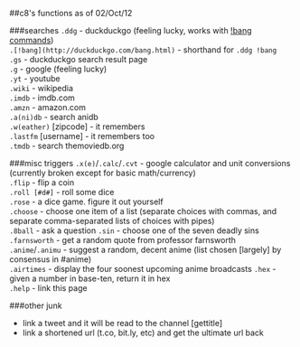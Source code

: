 ##c8's functions as of 02/Oct/12

###searches
`.ddg` - duckduckgo (feeling lucky, works with [!bang commands](http://duckduckgo.com/bang.html))  
`.[!bang](http://duckduckgo.com/bang.html)` - shorthand for `.ddg !bang`  
`.gs` - duckduckgo search result page  
`.g` - google (feeling lucky)  
`.yt` - youtube  
`.wiki` - wikipedia  
`.imdb` - imdb.com  
`.amzn` - amazon.com  
`.a(ni)db` - search anidb  
`.w(eather)` [zipcode] - it remembers  
`.lastfm` [username] - it remembers too  
`.tmdb` - search themoviedb.org  

###misc triggers
`.x(e)`/`.calc`/`.cvt` - google calculator and unit conversions (currently broken except for basic math/currency)  
`.flip` - flip a coin  
`.roll [#d#]` - roll some dice  
`.rose` - a dice game. figure it out yourself  
`.choose` - choose one item of a list (separate choices with commas, and separate comma-separated lists of choices with pipes)  
`.8ball` - ask a question
`.sin` - choose one of the seven deadly sins  
`.farnsworth` - get a random quote from professor farnsworth  
`.anime`/`.animu` - suggest a random, decent anime (list chosen [largely] by consensus in #anime)  
`.airtimes` - display the four soonest upcoming anime broadcasts
`.hex` - given a number in base-ten, return it in hex  
`.help` - link this page  

###other junk
- link a tweet and it will be read to the channel [gettitle]
- link a shortened url (t.co, bit.ly, etc) and get the ultimate url back